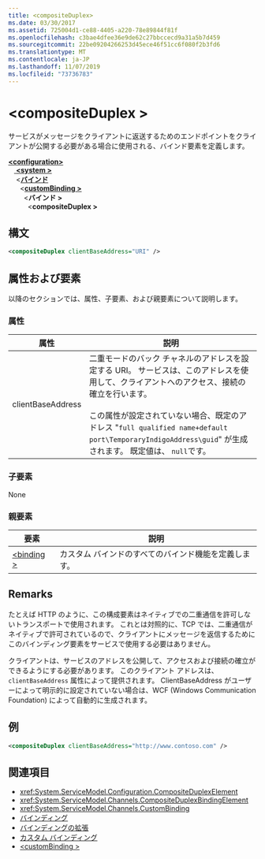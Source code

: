 ```yaml
---
title: <compositeDuplex>
ms.date: 03/30/2017
ms.assetid: 725004d1-ce88-4405-a220-78e89844f81f
ms.openlocfilehash: c3bae4dfee36e9de62c27bbccecd9a31a5b7d459
ms.sourcegitcommit: 22be09204266253d45ece46f51cc6f080f2b3fd6
ms.translationtype: MT
ms.contentlocale: ja-JP
ms.lasthandoff: 11/07/2019
ms.locfileid: "73736783"
---
```

# <a name="compositeduplex"></a>\<compositeDuplex >
サービスがメッセージをクライアントに返送するためのエンドポイントをクライアントが公開する必要がある場合に使用される、バインド要素を定義します。  
  
[ **\<configuration>** ](../configuration-element.md)\
&nbsp; &nbsp;[ **\<system >** ](system-servicemodel.md) \
&nbsp;&nbsp;&nbsp;&nbsp;\<[**バインド**](bindings.md)\
&nbsp;&nbsp;&nbsp;&nbsp;&nbsp;&nbsp;\<[**customBinding >** ](custombinding.md)\
&nbsp;&nbsp;&nbsp;&nbsp;&nbsp;&nbsp;&nbsp;&nbsp;\<**バインド >** \
&nbsp;&nbsp;&nbsp;&nbsp;&nbsp;&nbsp;&nbsp;&nbsp;&nbsp;&nbsp;\<**compositeDuplex >**  
  
## <a name="syntax"></a>構文  
  
```xml  
<compositeDuplex clientBaseAddress="URI" />
```  
  
## <a name="attributes-and-elements"></a>属性および要素  
 以降のセクションでは、属性、子要素、および親要素について説明します。  
  
### <a name="attributes"></a>属性  
  
|属性|説明|  
|---------------|-----------------|  
|clientBaseAddress|二重モードのバック チャネルのアドレスを設定する URI。 サービスは、このアドレスを使用して、クライアントへのアクセス、接続の確立を行います。<br /><br /> この属性が設定されていない場合、既定のアドレス "`full qualified name+default port\TemporaryIndigoAddress\guid`" が生成されます。 既定値は、 `null`です。|  
  
### <a name="child-elements"></a>子要素  
 None  
  
### <a name="parent-elements"></a>親要素  
  
|要素|説明|  
|-------------|-----------------|  
|[\<binding >](bindings.md)|カスタム バインドのすべてのバインド機能を定義します。|  
  
## <a name="remarks"></a>Remarks  
 たとえば HTTP のように、この構成要素はネイティブでの二重通信を許可しないトランスポートで使用されます。 これとは対照的に、TCP では、二重通信がネイティブで許可されているので、クライアントにメッセージを返信するためにこのバインディング要素をサービスで使用する必要はありません。  
  
 クライアントは、サービスのアドレスを公開して、アクセスおよび接続の確立ができるようにする必要があります。 このクライアント アドレスは、`clientBaseAddress` 属性によって提供されます。 ClientBaseAddress がユーザーによって明示的に設定されていない場合は、WCF (Windows Communication Foundation) によって自動的に生成されます。  
  
## <a name="example"></a>例  
  
```xml  
<compositeDuplex clientBaseAddress="http://www.contoso.com" />
```  
  
## <a name="see-also"></a>関連項目

- <xref:System.ServiceModel.Configuration.CompositeDuplexElement>
- <xref:System.ServiceModel.Channels.CompositeDuplexBindingElement>
- <xref:System.ServiceModel.Channels.CustomBinding>
- [バインディング](../../../wcf/bindings.md)
- [バインディングの拡張](../../../wcf/extending/extending-bindings.md)
- [カスタム バインディング](../../../wcf/extending/custom-bindings.md)
- [\<customBinding >](custombinding.md)
